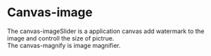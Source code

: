 # Canvas-image
  The canvas-imageSlider is a application canvas add watermark to the image and controll the size of pictrue.<br>
  The canvas-magnify is image magnifier.
